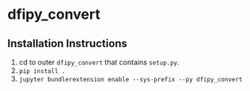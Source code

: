 # dfipy_convert

## Installation Instructions

1. cd to outer `dfipy_convert` that contains `setup.py`.
2. `pip install .`
3. `jupyter bundlerextension enable --sys-prefix --py dfipy_convert`
